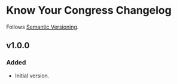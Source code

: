 # Know Your Congress Changelog
Follows [Semantic Versioning](https://semver.org/).

## v1.0.0
### Added
* Initial version.